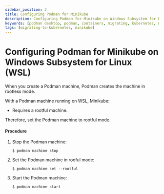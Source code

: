 ```yaml
---
sidebar_position: 3
title: Configuring Podman for Minikube
description: Configuring Podman for Minikube on Windows Subsystem for Linux (WSL).
keywords: [podman desktop, podman, containers, migrating, kubernetes, minikube]
tags: [migrating-to-kubernetes, minikube]
---
```


# Configuring Podman for Minikube on Windows Subsystem for Linux (WSL)

When you create a Podman machine, Podman creates the machine in rootless mode.

With a Podman machine running on WSL, Minikube:

- Requires a rootful machine.

Therefore, set the Podman machine to rootful mode.

#### Procedure

1. Stop the Podman machine:

   ```shell-session
   $ podman machine stop
   ```

2. Set the Podman machine in rooful mode:

   ```shell-session
   $ podman machine set --rootful
   ```

3. Start the Podman machine:

   ```shell-session
   $ podman machine start
   ```
